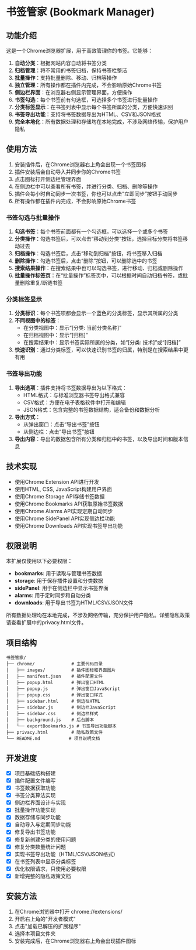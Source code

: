 # 书签管家 (Bookmark Manager)

## 功能介绍
这是一个Chrome浏览器扩展，用于高效管理你的书签。它能够：

1. **自动分类**：根据网站内容自动将书签分类
2. **归档管理**：将不常用的书签归档，保持书签栏整洁
3. **批量操作**：支持批量删除、移动、归档等操作
4. **独立管理**：所有操作都在插件内完成，不会影响原始Chrome书签
5. **侧边栏界面**：在浏览器右侧显示管理界面，方便操作
6. **书签勾选**：每个书签前有勾选框，可选择多个书签进行批量操作
7. **分类标签显示**：在书签列表中显示每个书签所属的分类，方便快速识别
8. **书签导出功能**：支持将书签数据导出为HTML、CSV和JSON格式
9. **完全本地化**：所有数据处理和存储均在本地完成，不涉及网络传输，保护用户隐私

## 使用方法
1. 安装插件后，在Chrome浏览器右上角会出现一个书签图标
2. 插件安装后会自动导入并同步你的Chrome书签
3. 点击图标打开侧边栏管理界面
4. 在侧边栏中可以查看所有书签，并进行分类、归档、删除等操作
5. 插件会每小时自动同步一次书签，你也可以点击“立即同步”按钮手动同步
6. 所有操作都在插件内完成，不会影响原始Chrome书签

### 书签勾选与批量操作
1. **勾选书签**：每个书签前面都有一个勾选框，可以选择一个或多个书签
2. **分类操作**：勾选书签后，可以点击“移动到分类”按钮，选择目标分类将书签移动过去
3. **归档操作**：勾选书签后，点击“移动到归档”按钮，将书签移入归档
4. **删除操作**：勾选书签后，点击“删除”按钮，可以删除选中的书签
5. **搜索结果操作**：在搜索结果中也可以勾选书签，进行移动、归档或删除操作
6. **批量操作标签页**：在“批量操作”标签页中，可以根据时间自动归档书签，或批量删除重复/断链书签

### 分类标签显示
1. **分类标识**：每个书签项都会显示一个蓝色的分类标签，显示其所属的分类
2. **不同视图中的标签**：
   - 在分类视图中：显示“[分类: 当前分类名称]”
   - 在归档视图中：显示“[归档]”
   - 在搜索结果中：显示书签实际所属的分类，如“[分类: 技术]”或“[归档]”
3. **快速识别**：通过分类标签，可以快速识别书签的归属，特别是在搜索结果中更有用

### 书签导出功能
1. **导出选项**：插件支持将书签数据导出为以下格式：
   - HTML格式：与标准浏览器书签导出格式兼容
   - CSV格式：方便在电子表格软件中打开和编辑
   - JSON格式：包含完整的书签数据结构，适合备份和数据分析
2. **导出方式**：
   - 从弹出窗口：点击“导出书签”按钮
   - 从侧边栏：点击“导出书签”按钮
3. **导出内容**：导出的数据包含所有分类和归档中的书签，以及导出时间和版本信息

## 技术实现
- 使用Chrome Extension API进行开发
- 使用HTML, CSS, JavaScript构建用户界面
- 使用Chrome Storage API存储书签数据
- 使用Chrome Bookmarks API获取原始书签数据
- 使用Chrome Alarms API实现定期自动同步
- 使用Chrome SidePanel API实现侧边栏功能
- 使用Chrome Downloads API实现书签导出功能

## 权限说明
本扩展仅使用以下必要权限：
- **bookmarks**: 用于读取与管理书签数据
- **storage**: 用于保存插件设置和分类数据
- **sidePanel**: 用于在侧边栏中显示书签界面
- **alarms**: 用于定时同步和自动分类
- **downloads**: 用于导出书签为HTML/CSV/JSON文件

所有数据处理均在本地完成，不涉及网络传输，充分保护用户隐私。详细隐私政策请查看扩展中的privacy.html文件。

## 项目结构
```
书签管家/
├── chrome/              # 主要代码目录
│   ├── images/          # 插件图标和界面图片
│   ├── manifest.json    # 插件配置文件
│   ├── popup.html       # 弹出窗口HTML
│   ├── popup.js         # 弹出窗口JavaScript
│   ├── popup.css        # 弹出窗口样式
│   ├── sidebar.html     # 侧边栏HTML
│   ├── sidebar.js       # 侧边栏JavaScript
│   ├── sidebar.css      # 侧边栏样式
│   ├── background.js    # 后台脚本
│   └── exportBookmarks.js # 书签导出功能脚本
├── privacy.html         # 隐私政策文件
└── README.md           # 项目说明文档
```

## 开发进度
- [x] 项目基础结构搭建
- [x] 插件配置文件编写
- [x] 书签数据获取功能
- [x] 书签分类算法实现
- [x] 侧边栏界面设计与实现
- [x] 批量操作功能实现
- [x] 数据存储与同步功能
- [x] 自动导入与定期同步功能
- [x] 修复导出书签功能
- [x] 修复新创建分类的使用问题
- [x] 修复分类数量统计问题
- [x] 实现书签导出功能（HTML/CSV/JSON格式）
- [x] 在书签列表中显示分类标签
- [x] 优化权限请求，只使用必要权限
- [x] 新增完整的隐私政策文档

## 安装方法
1. 在Chrome浏览器中打开 chrome://extensions/
2. 开启右上角的"开发者模式"
3. 点击"加载已解压的扩展程序"
4. 选择本项目文件夹
5. 安装完成后，在Chrome浏览器右上角会出现插件图标
